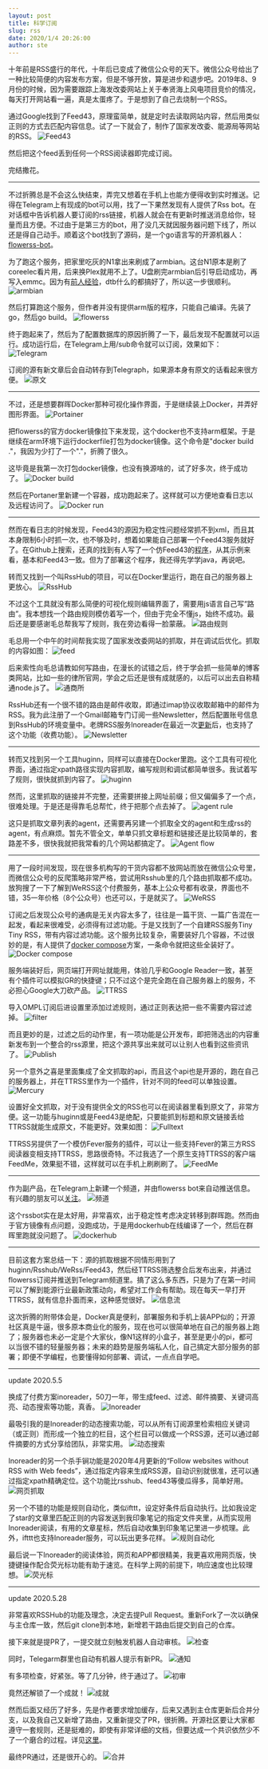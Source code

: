 ```yaml
---
layout: post
title: 科学订阅
slug: rss
date: 2020/1/4 20:26:00
author: ste
---
```


十年前是RSS盛行的年代，十年后已变成了微信公众号的天下。微信公众号给出了一种比较简便的内容发布方案，但是不够开放，算是进步和退步吧。2019年8、9月份的时候，因为需要跟踪上海发改委网站上关于奉贤海上风电项目竞价的情况，每天打开网站看一遍，真是太蛋疼了。于是想到了自己去烧制一个RSS。

通过Google找到了Feed43，原理蛮简单，就是定时去读取网站内容，然后用类似正则的方式去匹配内容信息。试了一下就会了，制作了国家发改委、能源局等网站的RSS。
![Feed43](./images/feed43.png)

然后把这个feed丢到任何一个RSS阅读器即完成订阅。

完结撒花。

---

不过折腾总是不会这么快结束，弄完又想着在手机上也能方便得收到实时推送。记得在Telegram上有现成的bot可以用，找了一下果然发现有人提供了Rss bot。在对话框中告诉机器人要订阅的rss链接，机器人就会在有更新时推送消息给你，轻量而且方便。不过由于是第三方的bot，用了没几天就因服务器问题下线了，所以还是得自己动手。顺着这个bot找到了源码，是一个go语言写的开源机器人：[flowerss-bot](https://github.com/indes/flowerss-bot)。

为了跑这个服务，把家里吃灰的N1拿出来刷成了armbian。这台N1原本是刷了coreelec看片用，后来换Plex就用不上了。U盘刷完armbian后引导启动成功，再写入emmc。因为有[前人经验](https://yuerblog.cc/2019/10/23/%E6%96%90%E8%AE%AFn1-%E5%AE%8C%E7%BE%8E%E5%88%B7%E6%9C%BAarmbian%E6%95%99%E7%A8%8B/)，dtb什么的都搞好了，所以这一步很顺利。
![armbian](./images/armbian.jpg)

然后打算跑这个服务，但作者并没有提供arm版的程序，只能自己编译。先装了go，然后go build。
![flowerss](./images/flowerss.jpg)

终于跑起来了，然后为了配置数据库的原因折腾了一下，最后发现不配置就可以运行。成功运行后，在Telegram上用/sub命令就可以订阅，效果如下：
![Telegram](./images/telegram.jpg)

订阅的源有新文章后会自动转存到Telegraph，如果源本身有原文的话看起来很方便。
![原文](./images/full-text.jpg)

---

不过，还是想要群晖Docker那种可视化操作界面，于是继续装上Docker，并弄好图形界面。
![Portainer](./images/portainer.jpg)

把flowerss的官方docker镜像拉下来发现，这个docker也不支持arm框架。于是继续在arm环境下运行dockerfile打包为docker镜像。这个命令是"docker build ."，我因为少打了一个"."，折腾了很久。

这毕竟是我第一次打包docker镜像，也没有换源啥的，试了好多次，终于成功了。
![Docker build](./images/docker-build.png)

然后在Portaner里新建一个容器，成功跑起来了。这样就可以方便地查看日志以及远程访问了。
![Docker run](./images/docker-run.png)

---

然而在看日志的时候发现，Feed43的源因为稳定性问题经常抓不到xml，而且其本身限制6小时抓一次，也不够及时，想着如果能自己部署一个Feed43服务就好了。在Github上搜索，还真的找到有人写了一个仿Feed43的[程序](https://github.com/t812206236/rss_push2)，从其示例来看，基本和Feed43一致。但为了部署这个程序，我还得先学学java，再说吧。

转而又找到一个叫RssHub的项目，可以在Docker里运行，跑在自己的服务器上更放心。
![RssHub](./images/rsshub.png)

不过这个工具就没有那么简便的可视化规则编辑界面了，需要用js语言自己写“路由”。我本想找一个路由规则模仿着写一个，但由于完全不懂js，始终不成功。最后还是要感谢毛总帮我写了规则，我在旁边看得一脸蒙蔽。
![路由规则](./images/router.png)

毛总用一个中午的时间帮我实现了国家发改委网站的抓取，并在调试后优化。抓取的内容如图：
![feed](./images/feed.png)

后来索性向毛总请教如何写路由，在漫长的试错之后，终于学会抓一些简单的博客类网站，比如一些的律所官网，学会之后还是很有成就感的，以后可以出去自称精通node.js了。
![通商所](./images/lawfirm.png)

RssHub还有一个很不错的路由是邮件收取，即通过imap协议收取邮箱中的邮件为RSS。我为此注册了一个Gmail邮箱专门订阅一些Newsletter，然后配置账号信息到RssHub的环境变量中。老牌RSS服务Inoreader在最近一次[更新](https://sspai.com/post/58690)后，也支持了这个功能（收费功能）。
![Newsletter](./images/newsletter.png)

---

转而又找到另一个工具huginn，同样可以直接在Docker里跑。这个工具有可视化界面，通过指定xpath路径实现内容抓取，编写规则和调试都简单很多。我试着写了规则，很快就抓到内容了。
![huginn](./images/huginn.png)

然而，这里抓取的链接并不完整，还需要拼接上网址前缀；但又偏偏多了一个点，很难处理。于是还是得靠毛总帮忙，终于把那个点去掉了。
![agent rule](./images/agent.png)

这只是抓取文章列表的agent，还需要再另建一个抓取全文的agent和生成rss的agent，有点麻烦。暂先不管全文，单单只抓文章标题和链接还是比较简单的，套路差不多，很快我就把我常看的几个网站都搞定了。
![Agent flow](./images/Agent-flow.png)

---

用了一段时间发现，现在很多机构写的干货内容都不放网站而放在微信公众号里，而微信公众号的反爬策略非常严格，尝试用Rsshub里的几个路由抓取都不成功。放狗搜了一下了解到WeRSS这个付费服务，基本上公众号都有收录，界面也不错，35一年价格（8个公众号）也还可以，于是就买了。
![WeRSS](./images/werss.png)

订阅之后发现公众号的通病是无关内容太多了，往往是一篇干货、一篇广告混在一起发，看起来很难受，必须得有过滤功能。于是又找到了一个自建RSS服务Tiny Tiny RSS，带有内容过滤功能。这个服务比较复杂，需要装好几个容器，不过很妙的是，有人提供了[docker compose](https://github.com/HenryQW/Awesome-TTRSS/blob/master/docker-compose.yml)方案，一条命令就把这些全装好了。
![Docker compose](./images/docker-compose.jpg)

服务端装好后，网页端打开网址就能用，体验几乎和Google Reader一致，甚至有个插件可以模拟GR的快捷键；只不过这个是完全跑在自己服务器上的服务，不必担心Google大刀砍产品。
![TTRSS](./images/TTRSS.png)

导入OMPL订阅后进设置里添加过滤规则，通过正则表达把一些不需要内容过滤掉。
![filter](./images/filter.png)

而且更妙的是，过滤之后的动作里，有一项功能是公开发布，即把筛选出的内容重新发布到一个整合的rss源里，把这个源共享出来就可以让别人也看到这些资讯了。
![Publish](./images/publish.png)

另一个意外之喜是里面集成了全文抓取的api，而且这个api也是开源的，跑在自己的服务器上，并在TTRSS里作为一个插件，针对不同的feed可以单独设置。
![Mercury](./images/Mercury.png)

设置好全文抓取，对于没有提供全文的RSS也可以在阅读器里看到原文了，非常方便。这一功能与huginn或是Feed43是绝配，只要能抓到标题和原文链接丢给TTRSS就能生成原文，不能更好。效果如图：
![Fulltext](./images/fulltext.png)

TTRSS另提供了一个模仿Fever服务的插件，可以让一些支持Fever的第三方RSS阅读器变相支持TTRSS，思路很奇特。不过我选了一个原生支持TTRSS的客户端FeedMe，效果挺不错，这样就可以在手机上刷刷刷了。
![FeedMe](./images/FeedMe.jpg)

---

作为副产品，在Telegram上新建一个频道，并由flowerss bot来自动推送信息。有兴趣的朋友可以[关注](https://t.me/china_policy)。
![频道](./images/channel.png)

这个rssbot实在是太好用，非常喜欢，出于稳定性考虑决定转移到群晖跑。然而由于官方镜像有点问题，没跑成功，于是用dockerhub在线编译了一个，然后在群晖里跑就没问题了。
![dockerhub](./images/dockerhub.png)

---

目前这套方案总结一下：源的抓取根据不同情形用到了huginn/Rsshub/WeRss/Feed43，然后经TTRSS筛选整合后发布出来，并通过flowerss订阅并推送到Telegram频道里。搞了这么多东西，只是为了在第一时间可以了解到能源行业最新政策动向，希望对工作会有帮助。现在每天一早打开TTRSS，就有信息扑面而来，这种感觉很好。
![信息流](./images/flow.jpg)

这次折腾的附带体会是，Docker真是便利，部署服务和手机上装APP似的；开源社区真是牛逼，很多原本商业化的服务，现在也可以很简单地在自己的服务器上跑了；服务器也未必一定是个大家伙，像N1这样的小盒子，甚至是更小的pi，都可以当很不错的轻量服务器；未来的趋势是服务端私人化，自己搞定大部分服务的部署；即便不学编程，也要懂得如何部署、调试，一点点自学吧。

---

update 2020.5.5

换成了付费方案inoreader，50刀一年，带生成feed、过滤、邮件摘要、关键词高亮、动态搜索等功能，真香。
![Inoreader](./images/inoreader0.jpg)

最吸引我的是Inoreader的动态搜索功能，可以从所有订阅源里检索相应关键词（或正则）而形成一个独立的栏目，这个栏目可以做成一个RSS源，还可以通过邮件摘要的方式分享给团队，非常实用。
![动态搜索](./images/inoreader1.jpg)

Inoreader的另一个杀手锏功能是2020年4月更新的“Follow websites without RSS with Web feeds”，通过指定内容来生成RSS源，自动识别就很准，还可以通过指定xpath精确定位。这个功能比rsshub、feed43等傻瓜得多，简单好用。
![网页抓取](./images/inoreader2.jpg)

另一个不错的功能是规则自动化，类似ifttt，设定好条件后自动执行。比如我设定了star的文章里匹配正则的内容发送到我印象笔记的指定文件夹里，从而实现用Inoreader阅读，有用的文章星标，然后自动收集到印象笔记里进一步梳理。此外，ifttt也支持Inoreader服务，可以玩出更多花样。
![规则自动化](./images/inoreader3.jpg)

最后说一下Inoreader的阅读体验，网页和APP都很精美，我更喜欢用网页版，快捷键操作配合荧光标功能有助于速览。在科学上网的前提下，响应速度也比较理想。
![荧光标](./images/inoreader.png)

---

update 2020.5.28

非常喜欢RSSHub的功能及理念，决定去提Pull Request。重新Fork了一次以确保与主仓库一致，然后git clone到本地，新增若干路由后提交到自己的仓库。

接下来就是提PR了，一提交就立刻触发机器人自动审核。
![检查](./images/pr1.jpg)

同时，Telegarm群里也自动有机器人提示有新PR。
![通知](./images/pr2.jpg)

有多项检查，好紧张。等了几分钟，终于通过了。
![初审](./images/pr3.jpg)

竟然还解锁了一个成就！
![成就](./images/pr4.jpg)

然而后面又经历了好多，先是作者要求增加缓存，后来又遇到主仓库更新后合并分支，以及我自己又新增了路由，又重新提交了PR，很折腾。开源社区要让大家都遵守一套规则，还是挺难的，即使有非常详细的文档，但要达成一个共识依然少不了一个磨合的过程。详见[这里](https://github.com/DIYgod/RSSHub/pull/4872)。

最终PR通过，还是很开心的。
![合并](./images/merged.png)